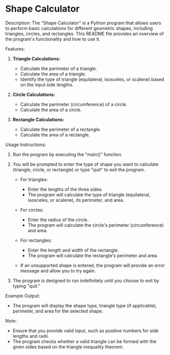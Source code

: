# Shape Calculator

Description:
The "Shape Calculator" is a Python program that allows users to perform basic calculations for different geometric shapes, including triangles, circles, and rectangles. This README file provides an overview of the program's functionality and how to use it.

Features:
1. **Triangle Calculations:**
   - Calculate the perimeter of a triangle.
   - Calculate the area of a triangle.
   - Identify the type of triangle (equilateral, isosceles, or scalene) based on the input side lengths.

2. **Circle Calculations:**
   - Calculate the perimeter (circumference) of a circle.
   - Calculate the area of a circle.

3. **Rectangle Calculations:**
   - Calculate the perimeter of a rectangle.
   - Calculate the area of a rectangle.

Usage Instructions:
1. Run the program by executing the "main()" function.
2. You will be prompted to enter the type of shape you want to calculate (triangle, circle, or rectangle) or type "quit" to exit the program.

   - For triangles:
     - Enter the lengths of the three sides.
     - The program will calculate the type of triangle (equilateral, isosceles, or scalene), its perimeter, and area.

   - For circles:
     - Enter the radius of the circle.
     - The program will calculate the circle's perimeter (circumference) and area.

   - For rectangles:
     - Enter the length and width of the rectangle.
     - The program will calculate the rectangle's perimeter and area.

   - If an unsupported shape is entered, the program will provide an error message and allow you to try again.

3. The program is designed to run indefinitely until you choose to exit by typing "quit."

Example Output:
- The program will display the shape type, triangle type (if applicable), perimeter, and area for the selected shape.

Note:
- Ensure that you provide valid input, such as positive numbers for side lengths and radii.
- The program checks whether a valid triangle can be formed with the given sides based on the triangle inequality theorem.

